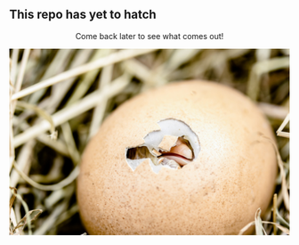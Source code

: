 This repo has yet to hatch
--------------------------

</p>
<p align="center">
Come back later to see what comes out!
</p>

![Still Hatching](hatching-1.jpg)
